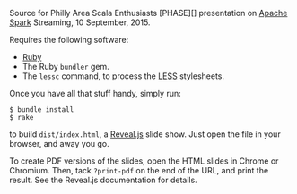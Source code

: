 Source for Philly Area Scala Enthusiasts [PHASE][] presentation on
[Apache Spark](http://spark.apache.org) Streaming, 10 September, 2015.

Requires the following software:

* [Ruby][]
* The Ruby `bundler` gem.
* The `lessc` command, to process the [LESS][] stylesheets.

Once you have all that stuff handy, simply run:

    $ bundle install
    $ rake

to build `dist/index.html`, a [Reveal.js][] slide show. Just
open the file in your browser, and away you go.

To create PDF versions of the slides, open the HTML slides in Chrome or Chromium. Then,
tack `?print-pdf` on the end of the URL, and print the result. See the Reveal.js documentation
for details.

[Ruby]: http://www.ruby-lang.org/
[Rake]: http://rake.rubyforge.org/
[Bundler]: http://gembundler.com/
[LESS]: http://lesscss.org/
[Reveal.js]: https://github.com/hakimel/reveal.js
